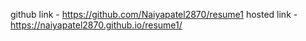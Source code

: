 github link -  https://github.com/Naiyapatel2870/resume1
hosted link -  https://naiyapatel2870.github.io/resume1/
